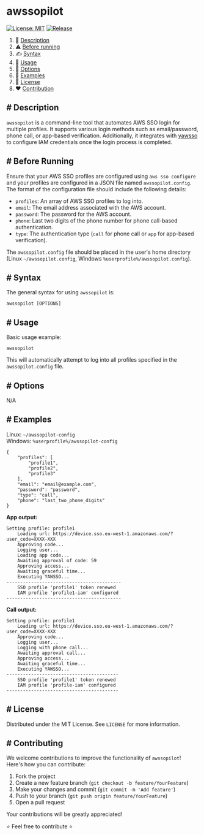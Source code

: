 # awssopilot

[![License: MIT](https://img.shields.io/github/license/un0tec/awssopilot?color=orange&cache=none)](LICENSE)
[![Release](https://img.shields.io/github/v/release/un0tec/awssopilot?color=green&label=Release)](https://github.com/un0tec/awssopilot/releases/latest)

1. :notebook_with_decorative_cover: [Description](#-description)
2. :warning: [Before running](#-before-running)
3. :writing_hand: [Syntax](#-syntax)
4. :hammer: [Usage](#-usage)
5. :bookmark_tabs: [Options](#-options)
6. :monocle_face: [Examples](#-examples)
7. :page_with_curl: [License](#-license)
8. :heart: [Contribution](#-contributing)

## # Description

`awssopilot` is a command-line tool that automates AWS SSO login for multiple profiles. It supports various login methods such as email/password, phone call, or app-based verification. Additionally, it integrates with [yawsso](https://github.com/victorskl/yawsso) to configure IAM credentials once the login process is completed.

## # Before Running

Ensure that your AWS SSO profiles are configured using `aws sso configure` and your profiles are configured in a JSON file named `awssopilot.config`. The format of the configuration file should include the following details:

- `profiles`: An array of AWS SSO profiles to log into.
- `email`: The email address associated with the AWS account.
- `password`: The password for the AWS account.
- `phone`: Last two digits of the phone number for phone call-based authentication.
- `type`: The authentication type (`call` for phone call or `app` for app-based verification).

The `awssopilot.config` file should be placed in the user's home directory (Linux `~/awssopilot.config`, Windows `%userprofile%/awssopilot.config`).

## # Syntax

The general syntax for using `awssopilot` is:

    awssopilot [OPTIONS]

## # Usage

Basic usage example:

    awssopilot

This will automatically attempt to log into all profiles specified in the `awssopilot.config` file.

## # Options

N/A

## # Examples

Linux: `~/awssopilot-config`\
Windows: `%userprofile%/awssopilot-config`

```
{
    "profiles": [
		"profile1",
		"profile2",
		"profile3"
    ],
    "email": "email@example.com",
    "password": "password",
    "type": "call",
    "phone": "last_two_phone_digits"
}
```
**App output:**
```
Setting profile: profile1
    Loading url: https://device.sso.eu-west-1.amazonaws.com/?user_code=XXXX-XXX
    Approving code...
    Logging user...
    Loading app code...
    Awaiting approval of code: 59
    Approving access...
    Awaiting graceful time...
    Executing YAWSSO...
------------------------------------------
    SSO profile 'profile1' token renewed
    IAM profile 'profile1-iam' configured
------------------------------------------
```
**Call output:**
```
Setting profile: profile1
    Loading url: https://device.sso.eu-west-1.amazonaws.com/?user_code=XXXX-XXX
    Approving code...
    Logging user...
    Logging with phone call...
    Awaiting approval call...
    Approving access...
    Awaiting graceful time...
    Executing YAWSSO...
-----------------------------------------
    SSO profile 'profile1' token renewed
    IAM profile 'profile-iam' configured
-----------------------------------------
```

## # License

Distributed under the MIT License. See `LICENSE` for more information.

## # Contributing

We welcome contributions to improve the functionality of `awssopilot`! Here's how you can contribute:

1. Fork the project
2. Create a new feature branch (`git checkout -b feature/YourFeature`)
3. Make your changes and commit (`git commit -m 'Add feature'`)
4. Push to your branch (`git push origin feature/YourFeature`)
5. Open a pull request

Your contributions will be greatly appreciated!

:star: Feel free to contribute :star:
